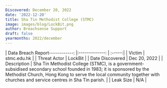 ```yaml
---
Discovered: December 20, 2022
date: '2022-12-20'
title: Sha Tin Methodist College (STMC)
image: images/blog/LockBit.png
author: Breachsense Support
draft: false
yearmonths: 2022/december
---
```


| Data Breach Report------------:     |:-------------:    | :-----:|
| Victim      | stmc.edu.hk      | 
| Threat Actor      | LockBit      | 
| Date Discovered      | Dec 20, 2022      | 
| Description      | Sha Tin Methodist College (STMC), is a government-subsidised secondary school founded in 1983; it is sponsored by the Methodist Church, Hong Kong to serve the local community together with churches and service centres in Sha Tin parish.      | 
| Leak Size      | N/A      | 

